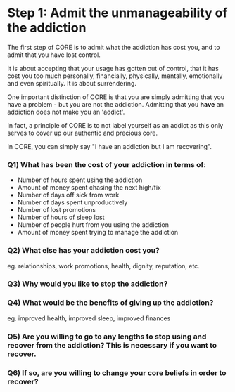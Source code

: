 # Step 1: Admit the unmanageability of the addiction

The first step of CORE is to admit what the addiction has cost you, and to admit that you have lost control.

It is about accepting that your usage has gotten out of control, that it has cost you too much personally, financially, physically, mentally, emotionally and even spiritually. It is about surrendering.

One important distinction of CORE is that you are simply admitting that you have a problem - but you are not the addiction. Admitting that you **have** an addiction does not make you an 'addict'.

In fact, a principle of CORE is to not label yourself as an addict as this only serves to cover up our authentic and precious core.

In CORE, you can simply say "I have an addiction but I am recovering".

### Q1) What has been the cost of your addiction in terms of:
- Number of hours spent using the addiction
- Amount of money spent chasing the next high/fix
- Number of days off sick from work
- Number of days spent unproductively
- Number of lost promotions
- Number of hours of sleep lost
- Number of people hurt from you using the addiction
- Amount of money spent trying to manage the addiction

### Q2) What else has your addiction cost you?
eg. relationships, work promotions, health, dignity, reputation, etc.

### Q3) Why would you like to stop the addiction?

### Q4) What would be the benefits of giving up the addiction?
eg. improved health, improved sleep, improved finances

### Q5) Are you willing to go to any lengths to stop using and recover from the addiction? This is necessary if you want to recover.

### Q6) If so, are you willing to change your core beliefs in order to recover?
